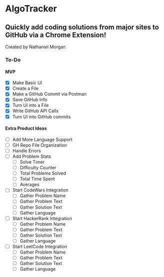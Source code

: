 # AlgoTracker
## Quickly add coding solutions from major sites to GitHub via a Chrome Extension! 
Created by Nathaniel Morgan



### To-Do
#### MVP
- [x] Make Basic UI
- [x] Create a File
- [x] Make a GitHub Commit via Postman
- [x] Save GitHub Info
- [x] Turn UI into a File
- [x] Write GitHub API Calls
- [x] Turn UI into GitHub commits
#### Extra Product Ideas
- [ ] Add More Language Support
- [ ] GH Repo File Organization
- [ ] Handle Errors
- [ ] Add Problem Stats
  - [ ] Solve Timer
  - [ ] Difficulty Counter
  - [ ] Total Problems Solved
  - [ ] Total Time Spent
  - [ ] Averages
- [ ] Start CodeWars Integration
  - [ ] Gather Problem Name
  - [ ] Gather Problem Text
  - [ ] Gather Solution Text
  - [ ] Gather Language
- [ ] Start HackerRank Integration
  - [ ] Gather Problem Name
  - [ ] Gather Problem Text
  - [ ] Gather Solution Text
  - [ ] Gather Language
- [ ] Start LeetCode Integration
  - [ ] Gather Problem Name
  - [ ] Gather Problem Text
  - [ ] Gather Solution Text
  - [ ] Gather Language